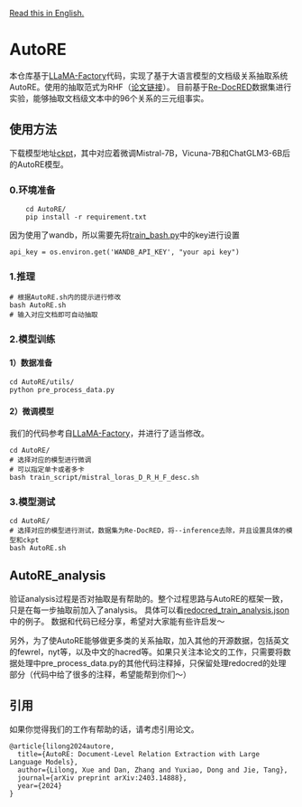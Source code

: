 [Read this in English.](https://github.com/bigdante/AutoRE/blob/main/README_EN.md)
# AutoRE
本仓库基于[LLaMA-Factory](https://github.com/hiyouga/LLaMA-Factory)代码，实现了基于大语言模型的文档级关系抽取系统AutoRE。使用的抽取范式为RHF（[论文链接](https://arxiv.org/abs/2403.14888v1)）。
目前基于[Re-DocRED](https://github.com/tonytan48/Re-DocRED)数据集进行实验，能够抽取文档级文本中的96个关系的三元组事实。

## 使用方法
下载模型地址[ckpt](https://cloud.tsinghua.edu.cn/d/4d12cf0620164caca82c/)，其中对应着微调Mistral-7B，Vicuna-7B和ChatGLM3-6B后的AutoRE模型。

### 0.环境准备
```shell
    cd AutoRE/
    pip install -r requirement.txt
```
因为使用了wandb，所以需要先将[train_bash.py](https://github.com/bigdante/AutoRE/blob/main/AutoRE/src/train_bash.py)中的key进行设置
```shell
api_key = os.environ.get('WANDB_API_KEY', "your api key")
```
### 1.推理

```shell
# 根据AutoRE.sh内的提示进行修改
bash AutoRE.sh
# 输入对应文档即可自动抽取
```

### 2.模型训练

#### 1）数据准备
```shell
cd AutoRE/utils/
python pre_process_data.py
```

#### 2）微调模型
我们的代码参考自[LLaMA-Factory](https://github.com/hiyouga/LLaMA-Factory)，并进行了适当修改。

```shell
cd AutoRE/
# 选择对应的模型进行微调
# 可以指定单卡或者多卡
bash train_script/mistral_loras_D_R_H_F_desc.sh
```

### 3.模型测试

```shell
cd AutoRE/
# 选择对应的模型进行测试，数据集为Re-DocRED，将--inference去除，并且设置具体的模型和ckpt
bash AutoRE.sh
```

## AutoRE_analysis
验证analysis过程是否对抽取是有帮助的。整个过程思路与AutoRE的框架一致，只是在每一步抽取前加入了analysis。
具体可以看[redocred_train_analysis.json](https://github.com/bigdante/AutoRE/blob/main/AutoRE/data/redocred/analysis_redocred/redocred_train_analysis.json)中的例子。
数据和代码已经分享，希望对大家能有些许启发～

另外，为了使AutoRE能够做更多类的关系抽取，加入其他的开源数据，包括英文的fewrel，nyt等，以及中文的hacred等。如果只关注本论文的工作，只需要将数据处理中pre_process_data.py的其他代码注释掉，只保留处理redocred的处理部分（代码中给了很多的注释，希望能帮到你们～）

## 引用

如果你觉得我们的工作有帮助的话，请考虑引用论文。

```
@article{lilong2024autore,
  title={AutoRE: Document-Level Relation Extraction with Large Language Models},
  author={Lilong, Xue and Dan, Zhang and Yuxiao, Dong and Jie, Tang},
  journal={arXiv preprint arXiv:2403.14888},
  year={2024}
}
```







